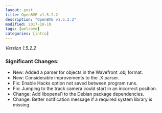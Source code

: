 ```yaml
---
layout: post
title: OpenBVE v1.5.2.2
description: "OpenBVE v1.5.2.2"
modified: 2017-10-19
tags: [welcome]
categories: [intro]
---
```


*Version 1.5.2.2*

### Significant Changes:
* New: Added a parser for objects in the Wavefront .obj format.
* New: Considerable improvements to the .X parser.
* Fix: Enable Hacks option not saved between program runs.
* Fix: Jumping to the track camera could start in an incorrect position.
* Change: Add libopenal1 to the Debian package dependencies.
* Change: Better notification message if a required system library is missing.

